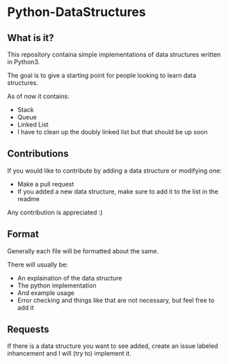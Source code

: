 # Python-DataStructures

## What is it?

This repository containa simple implementations of data structures written in Python3.

The goal is to give a starting point for people looking to learn data structures.

As of now it contains:

* Stack
* Queue
* Linked List
* I have to clean up the doubly linked list but that should be up soon

## Contributions

If you would like to contribute by adding a data structure or modifying one:

* Make a pull request
* If you added a new data structure, make sure to add it to the list in the readme

Any contribution is appreciated :)

## Format

Generally each file will be formatted about the same.

There will usually be:
* An explaination of the data structure
* The python implementation
* And example usage
* Error checking and things like that are not necessary, but feel free to add it

## Requests

If there is a data structure you want to see added, create an issue labeled inhancement and I will (try to) implement it.
